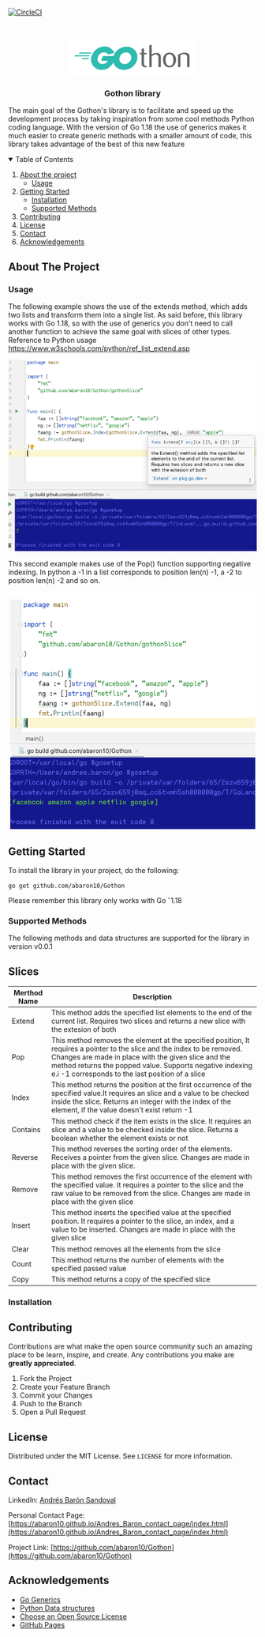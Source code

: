 
[![CircleCI](https://dl.circleci.com/status-badge/img/gh/abaron10/Gothon/tree/master.svg?style=shield)](https://dl.circleci.com/status-badge/redirect/gh/abaron10/Gothon/tree/master)
<!-- PROJECT LOGO -->
<br />
<p align="center">
 <img src="https://github.com/abaron10/Gothon/blob/master/static/Gothon.png?raw=true)" />
  <h3 align="center">Gothon library</h3>
  
</p>

The main goal of the Gothon's library is to facilitate and speed up the development process by taking inspiration from some cool methods Python coding language. With the version of Go 1.18 the use of generics makes it much easier to create generic methods with a smaller amount of code, this library takes advantage of the best of this new feature

<!-- TABLE OF CONTENTS -->
<details open="open">
  <summary>Table of Contents</summary>
  <ol>
    <li>
      <a href="#about-the-project">About the project</a>
      <ul>
        <li><a href="#usage">Usage</a></li>
      </ul>
    </li>
    <li>
      <a href="#getting-started">Getting Started</a>
      <ul>
        <li><a href="#installation">Installation</a></li>
      </ul>
       <ul>
        <li><a href="#supported-methods">Supported Methods</a></li>
      </ul>
    </li>
    <li><a href="#contributing">Contributing</a></li>
    <li><a href="#license">License</a></li>
    <li><a href="#contact">Contact</a></li>
    <li><a href="#acknowledgements">Acknowledgements</a></li>
  </ol>
</details>



<!-- ABOUT THE PROJECT -->
## About The Project

### Usage

The following example shows the use of the extends method, which adds two lists and transform them into a single list.
As said before, this library works with Go 1.18, so with the use of generics you don't need to call another function to achieve the same goal with slices of other types. Reference to Python usage https://www.w3schools.com/python/ref_list_extend.asp

<p align="center">
 <img src="https://github.com/abaron10/Gothon/blob/master/static/demo2.png?raw=true)" />
</p>


This second example makes use of the Pop() function supporting negative indexing. In python a -1 in a list corresponds to position len(n) -1, a -2 to position len(n) -2 and so on.

<p align="center">
 <img src="https://github.com/abaron10/Gothon/blob/master/static/demo1.png?raw=true)" />
</p>

<!-- GETTING STARTED -->
## Getting Started
To install the library in your project, do the following:
```
go get github.com/abaron10/Gothon

```
Please remember this library only works with Go ˆ1.18


### Supported Methods

The following methods and data structures are supported for the library in version v0.0.1

## Slices

| Merthod Name      | Description |
| ----------- | ----------- |
|  Extend     | This method adds the specified list elements to the end of the current list. Requires two slices and returns a new slice with the extesion of both|
| Pop   | This method removes the element at the specified position, It requires a pointer to the slice and the index to be removed. Changes are made in place with the given slice and the method returns the popped value. Supports negative indexing e.i -1 corresponds to the last position of a slice  |
|Index |This method returns the position at the first occurrence of the specified value.It requires an slice and a value to be checked inside the slice. Returns an integer with the index of the element, if the value doesn't exist return -1|
|Contains|This method check if the item exists in the slice. It requires an slice and a value to be checked inside the slice. Returns a boolean whether the element exists or not|
|Reverse|This method reverses the sorting order of the elements. Receives a pointer from the given slice. Changes are made in place with the given slice.|
|Remove|This method removes the first occurrence of the element with the specified value. It requires a pointer to the slice and the raw value to be removed from the slice. Changes are made in place with the given slice|
|Insert|This method inserts the specified value at the specified position. It requires a pointer to the slice, an index, and a value to be inserted. Changes are made in place with the given slice|
|Clear|This method removes all the elements from the slice|
|Count|This method returns the number of elements with the specified passed value|
|Copy|This method returns a copy of the specified slice|

### Installation


<!-- CONTRIBUTING -->
## Contributing

Contributions are what make the open source community such an amazing place to be learn, inspire, and create. Any contributions you make are **greatly appreciated**.

1. Fork the Project
2. Create your Feature Branch 
3. Commit your Changes 
4. Push to the Branch 
5. Open a Pull Request

<!-- LICENSE -->
## License

Distributed under the MIT License. See `LICENSE` for more information.

<!-- CONTACT -->
## Contact

LinkedIn: [Andrés Barón Sandoval](https://www.linkedin.com/in/andres-baron-sandoval-76ab96186/)


Personal Contact Page: [https://abaron10.github.io/Andres_Baron_contact_page/index.html](https://abaron10.github.io/Andres_Baron_contact_page/index.html)

Project Link: [https://github.com/abaron10/Gothon](https://github.com/abaron10/Gothon)

<!-- ACKNOWLEDGEMENTS -->
## Acknowledgements
* [Go Generics](https://go.dev/doc/tutorial/generics)
* [Python Data structures](https://developers.google.com/edu/python/lists)
* [Choose an Open Source License](https://choosealicense.com)
* [GitHub Pages](https://pages.github.com)









